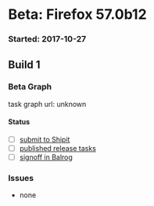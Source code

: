 # Beta: Firefox 57.0b12

### Started: 2017-10-27

## Build 1

### Beta Graph
task graph url: unknown


#### Status
- [ ] [submit to Shipit](https://wiki.mozilla.org/Release:Release_Automation_on_Mercurial:Starting_a_Release#Submit_to_Ship_It)
- [ ] [published release tasks](../how-tos/relpro.md#4-publish-release)
- [ ] [signoff in Balrog](../how-tos/relpro.md#3-signoffs)

### Issues
- none
